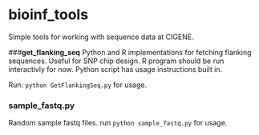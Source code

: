 bioinf_tools
============

Simple tools for working with sequence data at CIGENE.

###**get_flanking_seq**
Python and R implementations for fetching flanking sequences. Useful for SNP chip design.
R program should be run interactivly for now. Python script has usage instructions built in.

Run: `python GetFlankingSeq.py` for usage.

### sample_fastq.py
Random sample fastq files. run `python sample_fastq.py` for usage. 
